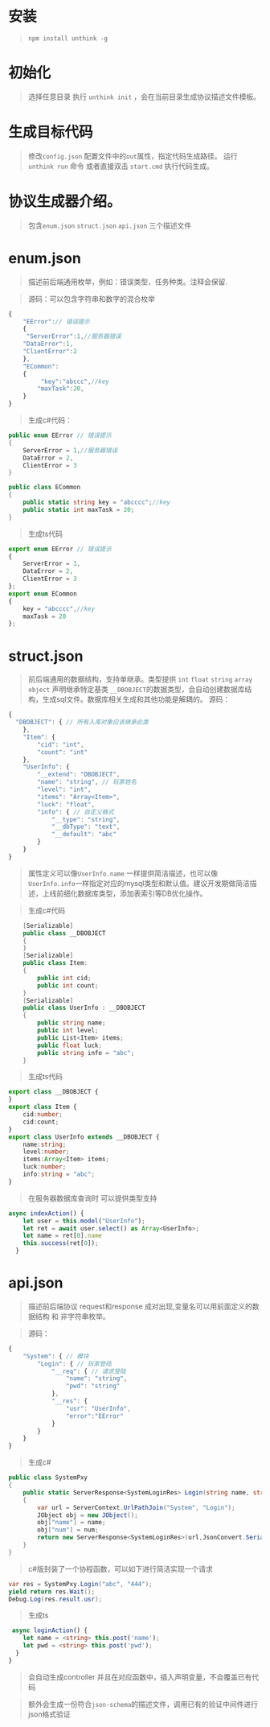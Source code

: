 安装
==
> `npm install unthink -g`

初始化
==
> 选择任意目录 执行 `unthink init` ，会在当前目录生成协议描述文件模板。

生成目标代码
==
> 修改`config.json` 配置文件中的`out`属性，指定代码生成路径。
> 运行 `unthink run` 命令 或者直接双击 `start.cmd` 执行代码生成。



协议生成器介绍。
==
> 包含`enum.json` `struct.json` `api.json` 三个描述文件

enum.json
===
>描述前后端通用枚举，例如：错误类型，任务种类。注释会保留.

>源码：可以包含字符串和数字的混合枚举
``` js
{
    "EError":// 错误提示
    {
     "ServerError":1,//服务器错误
    "DataError":1,
    "ClientError":2
    },
    "ECommon":
    {
         "key":"abccc",//key
        "maxTask":20,
    }
}
```
>生成c#代码：
``` csharp
public enum EError // 错误提示
{
    ServerError = 1,//服务器错误
    DataError = 2,
    ClientError = 3
}

public class ECommon
{
    public static string key = "abcccc";//key
    public static int maxTask = 20;
}

```

>生成ts代码
``` typescript
export enum EError // 错误提示
{
    ServerError = 1,
    DataError = 2,
    ClientError = 3
};
export enum ECommon
{
    key = "abcccc",//key
    maxTask = 20
};
```

struct.json
===
>前后端通用的数据结构，支持单继承。类型提供 `int` `float` `string` `array`  `object` 声明继承特定基类 `__DBOBJECT`的数据类型，会自动创建数据库结构，生成sql文件。数据库相关生成和其他功能是解耦的。
>源码：
``` js
{
  "DBOBJECT": { // 所有入库对象应该继承此类 
    },
    "Item": {
        "cid": "int",
        "count": "int"
    },
    "UserInfo": {
        "__extend": "DBOBJECT",
        "name": "string", // 玩家姓名
        "level": "int",
        "items": "Array<Item>",
        "luck": "float",
        "info": { // 自定义格式
            "__type": "string",
            "__dbType": "text",
            "__default": "abc"
        }
    }
}
```
> 属性定义可以像`UserInfo.name` 一样提供简洁描述，也可以像`UserInfo.info`一样指定对应的mysql类型和默认值。建议开发期做简洁描述，上线前细化数据库类型，添加表索引等DB优化操作。

> 生成c#代码
```csharp
    [Serializable]
    public class __DBOBJECT
    {
    }
    [Serializable]
    public class Item:
    {
        public int cid;
        public int count;
    }
    [Serializable]
    public class UserInfo : __DBOBJECT
    {
        public string name;
        public int level;
        public List<Item> items;
        public float luck;
        public string info = "abc";
    }
```
> 生成ts代码
```typescript
export class __DBOBJECT {
}
export class Item {
    cid:number;
    cid:count;
}
export class UserInfo extends __DBOBJECT {
    name:string;
    level:number;
    items:Array<Item> items;
    luck:number;
    info:string = "abc";
}
```
> 在服务器数据库查询时 可以提供类型支持
```typescript
async indexAction() {
    let user = this.model("UserInfo");
    let ret = await user.select() as Array<UserInfo>;
    let name = ret[0].name
    this.success(ret[0]);
  }
```
api.json   
===

> 描述前后端协议 request和response 成对出现,变量名可以用前面定义的数据结构 和 非字符串枚举。

> 源码：
```js
{
    "System": { // 模块
        "Login": { // 玩家登陆
            "__req": { // 请求登陆
                "name": "string",
                "pwd": "string"
            },
            "__res": {
                "usr": "UserInfo",
                "error":"EError"
            }
        }
    }
}
```
>生成c# 
```csharp
public class SystemPxy
{
    public static ServerResponse<SystemLoginRes> Login(string name, string pwd)
    {
        var url = ServerContext.UrlPathJoin("System", "Login");
        JObject obj = new JObject();
        obj["name"] = name;
        obj["num"] = num;
        return new ServerResponse<SystemLoginRes>(url,JsonConvert.SerializeObject(obj));
    }
}
```
> c#版封装了一个协程函数，可以如下进行简洁实现一个请求
```csharp
var res = SystemPxy.Login("abc", "444");
yield return res.Wait();
Debug.Log(res.result.usr);
```

>生成ts
```typescript
 async loginAction() {
    let name = <string> this.post('name');
    let pwd = <string> this.post('pwd');
  }
}
```
>会自动生成controller 并且在对应函数中，插入声明变量，不会覆盖已有代码

>额外会生成一份符合`json-schema`的描述文件，调用已有的验证中间件进行json格式验证